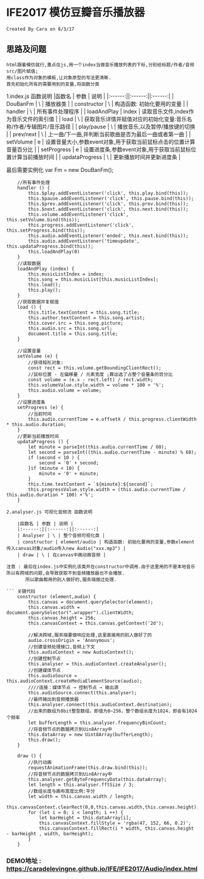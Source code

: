 # IFE2017 模仿豆瓣音乐播放器
    Created By Cara on 8/3/17

## 思路及问题
    html跟着模仿就行,重点在js,用一个index当做音乐播放列表的下标,分别给标题/作者/音频src/图片赋值;
    用class作为对象的模板,让对象原型的写法更清晰.
    首先初始化所有的需要用到的变量,将函数分类

1.index.js 函数说明
    |函数名 | 参数 | 说明 |
    |:------:||:------:||:------:|
    | DouBanFm | \ | 播放器类 |
    | constructor | \ | 构造函数: 初始化要用的变量 |
    | handler | \ | 所有事件处理程序 |
    | loadAndPlay | index | 读取音乐文件,index作为音乐文件的索引值 |
    | load | \ | 获取音乐详情并赋值对应的初始化变量:音乐名称/作者/专辑图片/音乐路径 |
    | play/pause | \ | 播放音乐,以及暂停/播放键的切换 | 
    | prev/next | \ | 上一曲/下一曲,并判断当前歌曲是否为最后一曲或者第一曲 |
    | setVolume | e | 设置音量大小,参数event对象,用于获取当前鼠标点击的位置计算音量百分比 | 
    | setProgress | e | 设置进度条,参数event对象,用于获取当前鼠标位置计算当前播放时间 |
    | updataProgress | \ | 更新播放时间并更新进度条 |

最后需要实例化 var Fm  = new DouBanFm();

``` 关键代码
    //所有事件处理
    handler () {
		this.$play.addEventListener('click', this.play.bind(this));
		this.$pause.addEventListener('click', this.pause.bind(this));
		this.$prev.addEventListener('click', this.prev.bind(this));
		this.$next.addEventListener('click', this.next.bind(this));
		this.volume.addEventListener('click', this.setVolume.bind(this));
		this.progress.addEventListener('click', this.setProgress.bind(this));
		this.audio.addEventListener('ended', this.next.bind(this));
		this.audio.addEventListener('timeupdate', this.updataProgress.bind(this));
		this.loadAndPlay(0)
	}
	//读取数据
	loadAndPlay (index) {
		this.musicListIndex = index;
		this.song = this.musicList[this.musicListIndex];
		this.load();
		this.play();
	}
	//获取数据并复赋值
	load () {
		this.title.textContent = this.song.title;
		this.author.textContent = this.song.artist;
		this.cover.src = this.song.picture;
		this.audio.src = this.song.url;
		document.title = this.song.title;
	}

    //设置音量
	setVolume (e) {
		//获得矩形对象:
		const rect = this.volume.getBoundingClientRect();
		//鼠标位置 - 左偏移量 / 元素宽度 ;算出选了占整个音量条的百分比
		const volume = (e.x - rect.left) / rect.width;
		this.volumeValue.style.width = volume * 100 + '%';
		this.audio.volume = volume;
	}
	//设置进度条
	setProgress (e) {
		//当前时间
		this.audio.currentTime = e.offsetX / this.progress.clientWidth * this.audio.duration;
	}
	//更新当前播放时间
	updataProgress () {
		let minute = parseInt(this.audio.currentTime / 60);
		let second = parseInt((this.audio.currentTime - minute) % 60);
		if (second < 10 ) {
			second = '0' + second;
		}if (minute < 10) {
			minute = '0' + minute;
		}
		this.time.textContent = `${minute}:${second}`;
		this.progressValue.style.width = (this.audio.currentTime / this.audio.duration * 100) +'%';
	}

2.analyser.js 可视化音频流 函数说明
    
    |函数名 | 参数 | 说明 |
    |:------:||:------:||:------:|
    | Analyser | \ | 整个音频可视化类 |
    | constructor | element/audio | 构造函数: 初始化要用的变量,参数element传入canvas对象/audio传入new Audio("xxx.mp3") |
    | draw | \ | 在canvas中画动画音频 |

注意 : 最后在index.js中实例化该类并在constructor中调用.由于这里用的不是本地音乐所以有跨域的问题,会导致获取不到音频播放器也不会播放.
       所以歌曲都用的别人做好的,服务端做过处理.

``` 关键代码
    constructor (element,audio) {
		this.canvas = document.querySelector(element);
		this.canvas.width = document.querySelector(".wrapper").clientWidth;
		this.canvas.height = 256;
		this.canvasContext = this.canvas.getContext('2d');

		//解决跨域,服务端要做响应处理,这里直接用的别人做好了的
		audio.crossOrigin = 'Anonymous';
		//创建音频处理接口,音频上下文
		this.audioContext = new AudioContext();
		//创建控制节点
		this.analyser = this.audioContext.createAnalyser();
		//创建媒体节点
		this.audioSource = this.audioContext.createMediaElementSource(audio);
		////连接：媒体节点 → 控制节点 → 输出源
		this.audioSource.connect(this.analyser);
		//最终输出到音频播放器
		this.analyser.connect(this.audioContext.destination);
		//出来的数组为8bit整型数组，即值为0~256，整个数组长度为1024，即会有1024个频率
		let bufferLength = this.analyser.frequencyBinCount;
		//将音频节点的数据拷贝到Uin8Array中
		this.dataArray = new Uint8Array(bufferLength);
		this.draw();
	}

	draw () {
		//执行动画
		requestAnimationFrame(this.draw.bind(this));
		//将音频节点的数据拷贝到Uin8Array中
		this.analyser.getByteFrequencyData(this.dataArray);
		let length = this.analyser.fftSize / 3;
		//数组长度与画布宽度比例:平分
		let width = this.canvas.width / length;
		this.canvasContext.clearRect(0,0,this.canvas.width,this.canvas.height);
		for (let i = 0; i < length; i ++) {
			let barHeight = this.dataArray[i];
	        this.canvasContext.fillStyle = 'rgba(47, 152, 66, 0.2)';
	        this.canvasContext.fillRect(i * width, this.canvas.height - barHeight , width, barHeight);
	    }
	}
```


### DEMO地址 : https://caradelevingne.github.io/IFE/IFE2017/Audio/index.html
